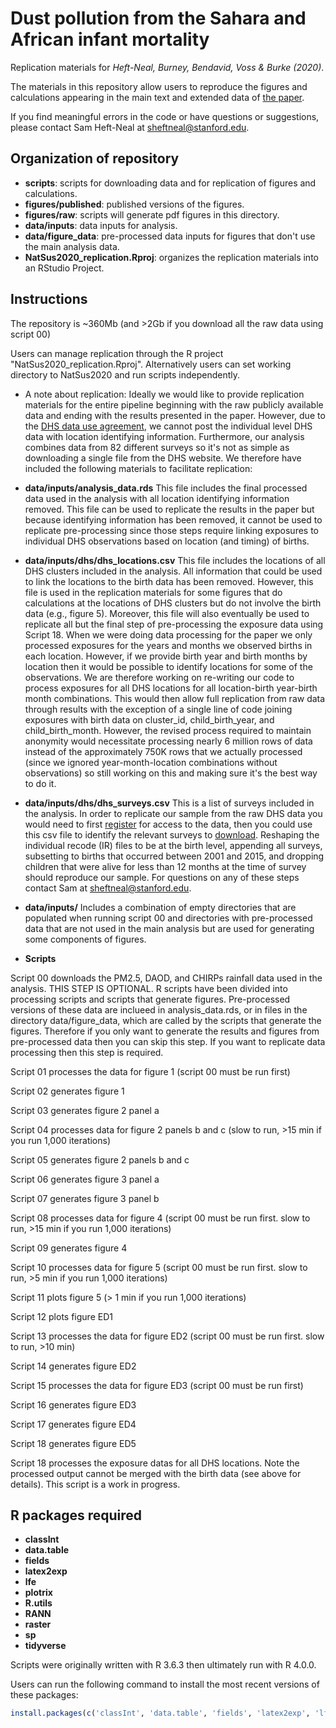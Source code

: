 # Dust pollution from the Sahara and African infant mortality


Replication materials for _Heft-Neal, Burney, Bendavid, Voss & Burke (2020)_.

The materials in this repository allow users to reproduce the figures and calculations appearing in the main text and extended data of [the paper](https://www.nature.com/articles/s41893-020-0562-1).

If you find meaningful errors in the code or have questions or suggestions, please contact Sam Heft-Neal at sheftneal@stanford.edu.

## Organization of repository

* **scripts**: scripts for downloading data and for replication of figures and calculations.
* **figures/published**: published versions of the figures.
* **figures/raw**: scripts will generate pdf figures in this directory.
* **data/inputs**: data inputs for analysis.
* **data/figure_data**: pre-processed data inputs for figures that don't use the main analysis data.
* **NatSus2020_replication.Rproj**: organizes the replication materials into an RStudio Project.

## Instructions
The repository is ~360Mb (and >2Gb if you download all the raw data using script 00)

Users can manage replication through the R project "NatSus2020_replication.Rproj". Alternatively users can set working directory to NatSus2020 and run scripts independently.

* A note about replication: Ideally we would like to provide replication materials for the entire pipeline beginning with the raw publicly available data and ending with the results presented in the paper. However, due to the [DHS data use agreement](https://dhsprogram.com/data/Terms-of-Use.cfm), we cannot post the individual level DHS data with location identifying information. Furthermore, our analysis combines data from 82 different surveys so it's not as simple as downloading a single file from the DHS website. We therefore have included the following materials to facilitate replication:

* **data/inputs/analysis_data.rds** This file includes the final processed data used in the analysis with all location identifying information removed. This file can be used to replicate the results in the paper but because identifying information has been removed, it cannot be used to replicate pre-processing since those steps require linking exposures to individual DHS observations based on location (and timing) of births.

* **data/inputs/dhs/dhs_locations.csv** This file includes the locations of all DHS clusters included in the analysis. All information that could be used to link the locations to the birth data has been removed. However, this file is used in the replication materials for some figures that do calculations at the locations of DHS clusters but do not involve the birth data (e.g., figure 5). Moreover, this file will also eventually be used to replicate all but the final step of pre-processing the exposure data using Script 18. When we were doing data processing for the paper we only processed exposures for the years and months we observed births in each location. However, if we provide birth year and birth months by location then it would be possible to identify locations for some of the observations. We are therefore working on re-writing our code to process exposures for all DHS locations for all location-birth year-birth month combinations. This would then allow full replication from raw data through results with the exception of a single line of code joining exposures with birth data on cluster_id, child_birth_year, and child_birth_month. However, the revised process required to maintain anonymity would necessitate processing nearly 6 million rows of data instead of the approximately 750K rows that we actually processed (since we ignored year-month-location combinations without observations) so still working on this and making sure it's the best way to do it.

* **data/inputs/dhs/dhs_surveys.csv** This is a list of surveys included in the analysis. In order to replicate our sample from the raw DHS data you would need to first [register](https://dhsprogram.com/data/new-user-registration.cfm) for access to the data, then you could use this csv file to identify the relevant surveys to [download](https://dhsprogram.com/data/available-datasets.cfm). Reshaping the individual recode (IR) files to be at the birth level, appending all surveys, subsetting to births that occurred between 2001 and 2015, and dropping children that were alive for less than 12 months at the time of survey should reproduce our sample. For questions on any of these steps contact Sam at sheftneal@stanford.edu.

* **data/inputs/** Includes a combination of empty directories that are populated when running script 00 and directories with pre-processed data that are not used in the main analysis but are used for generating some components of figures.

* **Scripts**

Script 00 downloads the PM2.5, DAOD, and CHIRPs rainfall data used in the analysis. THIS STEP IS OPTIONAL. R scripts have been divided into processing scripts and scripts that generate figures. Pre-processed versions of these data are inclueed in analysis_data.rds, or in files in the directory data/figure_data, which are called by the scripts that generate the figures. Therefore if you only want to generate the results and figures from pre-processed data then you can skip this step. If you want to replicate data processing then this step is required.

Script 01 processes the data for figure 1 (script 00 must be run first)

Script 02 generates figure 1

Script 03 generates figure 2 panel a

Script 04 processes data for figure 2 panels b and c (slow to run, >15 min if you run 1,000 iterations)

Script 05 generates figure 2 panels b and c 

Script 06 generates figure 3 panel a

Script 07 generates figure 3 panel b

Script 08 processes data for figure 4 (script 00 must be run first. slow to run, >15 min if you run 1,000 iterations)

Script 09 generates figure 4

Script 10 processes data for figure 5 (script 00 must be run first. slow to run, >5 min if you run 1,000 iterations)

Script 11 plots figure 5 (> 1 min if you run 1,000 iterations)

Script 12 plots figure ED1

Script 13 processes the data for figure ED2 (script 00 must be run first. slow to run, >10 min)

Script 14 generates figure ED2

Script 15 processes the data for figure ED3 (script 00 must be run first)

Script 16 generates figure ED3

Script 17 generates figure ED4

Script 18 generates figure ED5

Script 18 processes the exposure datas for all DHS locations. Note the processed output cannot be merged with the birth data (see above for details). This script is a work in progress.



## R packages required
* **classInt**
* **data.table**
* **fields**
* **latex2exp**
* **lfe**
* **plotrix**
* **R.utils**
* **RANN**
* **raster**
* **sp**
* **tidyverse**

Scripts were originally written with R 3.6.3 then ultimately run with R 4.0.0.

Users can run the following command to install the most recent versions of these packages:

```R
install.packages(c('classInt', 'data.table', 'fields', 'latex2exp', 'lfe', 'plotrix', 'R.utils', 'RANN', 'raster', 'sp', 'tidyverse'), dependencies = T)
```
